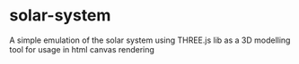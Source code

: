 # solar-system
A simple emulation of the solar system using THREE.js lib as a 3D modelling tool for usage in html canvas rendering
